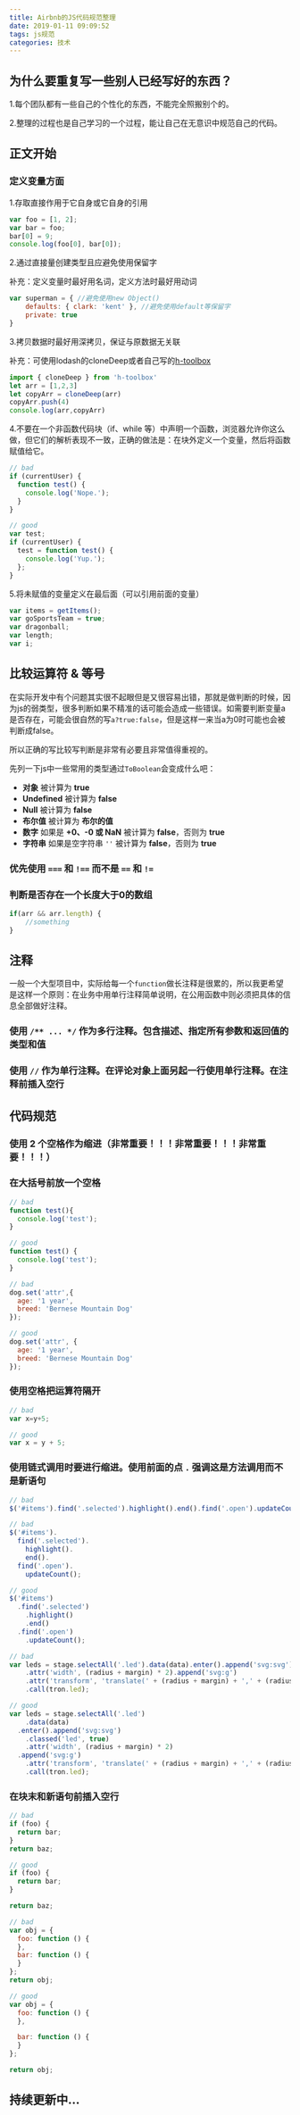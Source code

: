 ```yaml
---
title: Airbnb的JS代码规范整理
date: 2019-01-11 09:09:52
tags: js规范
categories: 技术
---
```

## 为什么要重复写一些别人已经写好的东西？

1.每个团队都有一些自己的个性化的东西，不能完全照搬别个的。

2.整理的过程也是自己学习的一个过程，能让自己在无意识中规范自己的代码。

## 正文开始

### 定义变量方面

1.存取直接作用于它自身或它自身的引用

````javascript
var foo = [1, 2];
var bar = foo;
bar[0] = 9;
console.log(foo[0], bar[0]);
````

2.通过直接量创建类型且应避免使用保留字

补充：定义变量时最好用名词，定义方法时最好用动词

````javascript
var superman = { //避免使用new Object()
    defaults: { clark: 'kent' }, //避免使用default等保留字
    private: true
}
````

3.拷贝数据时最好用深拷贝，保证与原数据无关联

补充：可使用lodash的cloneDeep或者自己写的[h-toolbox](https://github.com/Qinhank/h-toolbox)

````javascript
import { cloneDeep } from 'h-toolbox'
let arr = [1,2,3]
let copyArr = cloneDeep(arr)
copyArr.push(4)
console.log(arr,copyArr)
````

4.不要在一个非函数代码块（if、while 等）中声明一个函数，浏览器允许你这么做，但它们的解析表现不一致，正确的做法是：在块外定义一个变量，然后将函数赋值给它。

````javascript
// bad
if (currentUser) {
  function test() {
    console.log('Nope.');
  }
}

// good
var test;
if (currentUser) {
  test = function test() {
    console.log('Yup.');
  };
}
````

5.将未赋值的变量定义在最后面（可以引用前面的变量）

````javascript
var items = getItems();
var goSportsTeam = true;
var dragonball;
var length;
var i;
````

## 比较运算符 & 等号

在实际开发中有个问题其实很不起眼但是又很容易出错，那就是做判断的时候，因为js的弱类型，很多判断如果不精准的话可能会造成一些错误。如需要判断变量a是否存在，可能会很自然的写````a?true:false````，但是这样一来当a为0时可能也会被判断成false。

所以正确的写比较写判断是非常有必要且非常值得重视的。

先列一下js中一些常用的类型通过````ToBoolean````会变成什么吧：

- **对象** 被计算为 **true**
- **Undefined** 被计算为 **false**
- **Null** 被计算为 **false**
- **布尔值** 被计算为 **布尔的值**
- **数字** 如果是 **+0、-0 或 NaN** 被计算为 **false**，否则为 **true**
- **字符串** 如果是空字符串 `''` 被计算为 **false**，否则为 **true**

### 优先使用 `===` 和 `!==` 而不是 `==` 和 `!=`

### 判断是否存在一个长度大于0的数组

````javascript
if(arr && arr.length) {
    //something
}
````

## 注释

一般一个大型项目中，实际给每一个````function````做长注释是很累的，所以我更希望是这样一个原则：在业务中用单行注释简单说明，在公用函数中则必须把具体的信息全部做好注释。

### 使用 `/** ... */` 作为多行注释。包含描述、指定所有参数和返回值的类型和值

### 使用 `//` 作为单行注释。在评论对象上面另起一行使用单行注释。在注释前插入空行

## 代码规范

### 使用 2 个空格作为缩进（非常重要！！！非常重要！！！非常重要！！！）

### 在大括号前放一个空格

````javascript
// bad
function test(){
  console.log('test');
}

// good
function test() {
  console.log('test');
}

// bad
dog.set('attr',{
  age: '1 year',
  breed: 'Bernese Mountain Dog'
});

// good
dog.set('attr', {
  age: '1 year',
  breed: 'Bernese Mountain Dog'
});
````

### 使用空格把运算符隔开

````javascript
// bad
var x=y+5;

// good
var x = y + 5;
````

### 使用链式调用时要进行缩进。使用前面的点 `.` 强调这是方法调用而不是新语句

````javascript
// bad
$('#items').find('.selected').highlight().end().find('.open').updateCount();

// bad
$('#items').
  find('.selected').
    highlight().
    end().
  find('.open').
    updateCount();

// good
$('#items')
  .find('.selected')
    .highlight()
    .end()
  .find('.open')
    .updateCount();

// bad
var leds = stage.selectAll('.led').data(data).enter().append('svg:svg').classed('led', true)
    .attr('width', (radius + margin) * 2).append('svg:g')
    .attr('transform', 'translate(' + (radius + margin) + ',' + (radius + margin) + ')')
    .call(tron.led);

// good
var leds = stage.selectAll('.led')
    .data(data)
  .enter().append('svg:svg')
    .classed('led', true)
    .attr('width', (radius + margin) * 2)
  .append('svg:g')
    .attr('transform', 'translate(' + (radius + margin) + ',' + (radius + margin) + ')')
    .call(tron.led);
````

### 在块末和新语句前插入空行

````javascript
// bad
if (foo) {
  return bar;
}
return baz;

// good
if (foo) {
  return bar;
}

return baz;

// bad
var obj = {
  foo: function () {
  },
  bar: function () {
  }
};
return obj;

// good
var obj = {
  foo: function () {
  },

  bar: function () {
  }
};

return obj;
````

## 持续更新中...